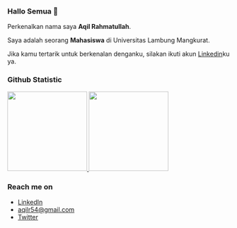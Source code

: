 ### Hallo Semua 👋

Perkenalkan nama saya **Aqil Rahmatullah**.

Saya adalah seorang **Mahasiswa** di Universitas Lambung Mangkurat.

Jika kamu tertarik untuk berkenalan denganku, silakan ikuti akun [Linkedin](https://www.linkedin.com/in/aqil-rahmatullah/)ku ya.

### Github Statistic
<p align="left">
<a href="https://github.com/Cammiex">
  <img height="180em" src="https://github-readme-stats-eight-theta.vercel.app/api?username=Cammiex&show_icons=true&theme=algolia&include_all_commits=true&count_private=true"/>
  <img height="180em" src="https://github-readme-stats-eight-theta.vercel.app/api/top-langs/?username=Cammiex&layout=compact&langs_count=8&theme=algolia"/>
</a>
</p>

### Reach me on
- <a href="https://linkedin.com/in/aqil-rahmatullah/">LinkedIn</a>
- aqilr54@gmail.com
- <a href="https://twitter/kursigemink">Twitter</a>



<!--
**Cammiex/Cammiex** is a ✨ _special_ ✨ repository because its `README.md` (this file) appears on your GitHub profile.

Here are some ideas to get you started:

- 🔭 I’m currently working on ...
- 🌱 I’m currently learning ...
- 👯 I’m looking to collaborate on ...
- 🤔 I’m looking for help with ...
- 💬 Ask me about ...
- 📫 How to reach me: ...
- 😄 Pronouns: ...
- ⚡ Fun fact: ...
-->
